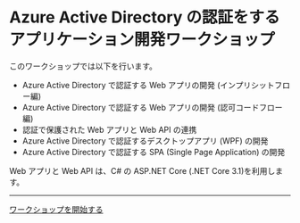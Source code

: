 # Azure Active Directory の認証をするアプリケーション開発ワークショップ

このワークショップでは以下を行います。

- Azure Active Directory で認証する Web アプリの開発 (インプリシットフロー編)
- Azure Active Directory で認証する Web アプリの開発 (認可コードフロー編)
- 認証で保護された Web アプリと Web API の連携
- Azure Active Directory で認証するデスクトップアプリ (WPF) の開発
- Azure Active Directory で認証する SPA (Single Page Application) の開発

Web アプリと Web API は、C# の <span>ASP</span>.NET Core (.NET Core 3.1)を利用します。

---

[ワークショップを開始する](./5-2-1_webapp-implicit/0_README.md)